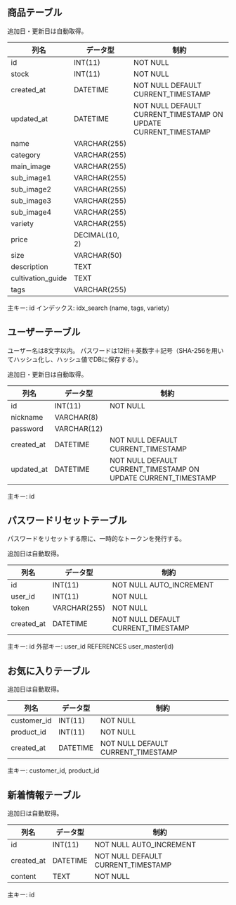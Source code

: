 ## 商品テーブル

追加日・更新日は自動取得。

| 列名              | データ型       | 制約                                                           |
| ----------------- | -------------- | -------------------------------------------------------------- |
| id                | INT(11)        | NOT NULL                                                       |
| stock             | INT(11)        | NOT NULL                                                       |
| created_at        | DATETIME       | NOT NULL DEFAULT CURRENT_TIMESTAMP                             |
| updated_at        | DATETIME       | NOT NULL DEFAULT CURRENT_TIMESTAMP ON UPDATE CURRENT_TIMESTAMP |
| name              | VARCHAR(255)   |                                                                |
| category          | VARCHAR(255)   |                                                                |
| main_image        | VARCHAR(255)   |                                                                |
| sub_image1        | VARCHAR(255)   |                                                                |
| sub_image2        | VARCHAR(255)   |                                                                |
| sub_image3        | VARCHAR(255)   |                                                                |
| sub_image4        | VARCHAR(255)   |                                                                |
| variety           | VARCHAR(255)   |                                                                |
| price             | DECIMAL(10, 2) |                                                                |
| size              | VARCHAR(50)    |                                                                |
| description       | TEXT           |                                                                |
| cultivation_guide | TEXT           |                                                                |
| tags              | VARCHAR(255)   |                                                                |

主キー: id
インデックス: idx_search (name, tags, variety)

## ユーザーテーブル

ユーザー名は8文字以内。
パスワードは12桁＋英数字＋記号（SHA-256を用いてハッシュ化し、ハッシュ値でDBに保存する）。

追加日・更新日は自動取得。

| 列名       | データ型    | 制約                                                           |
| ---------- | ----------- | -------------------------------------------------------------- |
| id         | INT(11)     | NOT NULL                                                       |
| nickname   | VARCHAR(8)  |                                                                |
| password   | VARCHAR(12) |                                                                |
| created_at | DATETIME    | NOT NULL DEFAULT CURRENT_TIMESTAMP                             |
| updated_at | DATETIME    | NOT NULL DEFAULT CURRENT_TIMESTAMP ON UPDATE CURRENT_TIMESTAMP |

主キー: id

## パスワードリセットテーブル

パスワードをリセットする際に、一時的なトークンを発行する。

追加日は自動取得。

| 列名       | データ型     | 制約                               |
| ---------- | ------------ | ---------------------------------- |
| id         | INT(11)      | NOT NULL AUTO_INCREMENT            |
| user_id    | INT(11)      | NOT NULL                           |
| token      | VARCHAR(255) | NOT NULL                           |
| created_at | DATETIME     | NOT NULL DEFAULT CURRENT_TIMESTAMP |

主キー: id
外部キー: user_id REFERENCES user_master(id)

## お気に入りテーブル

追加日は自動取得。

| 列名        | データ型 | 制約                               |
| ----------- | -------- | ---------------------------------- |
| customer_id | INT(11)  | NOT NULL                           |
| product_id  | INT(11)  | NOT NULL                           |
| created_at  | DATETIME | NOT NULL DEFAULT CURRENT_TIMESTAMP |

主キー: customer_id, product_id

## 新着情報テーブル

追加日は自動取得。

| 列名       | データ型 | 制約                               |
| ---------- | -------- | ---------------------------------- |
| id         | INT(11)  | NOT NULL AUTO_INCREMENT            |
| created_at | DATETIME | NOT NULL DEFAULT CURRENT_TIMESTAMP |
| content    | TEXT     | NOT NULL                           |

主キー: id
